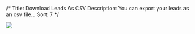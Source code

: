 /*
Title: Download Leads As CSV
Description: You can export your leads as an csv file...
Sort: 7
*/

![][1]

[1]: http://nodo.s3.amazonaws.com/assets/images/support/faq-csv/download-leads-as-csv-file.png